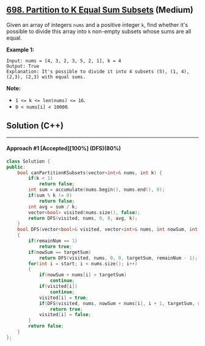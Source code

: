 ## [698. Partition to K Equal Sum Subsets](https://leetcode.com/problems/partition-to-k-equal-sum-subsets/) (Medium)

Given an array of integers `nums` and a positive integer `k`, find whether it's possible to divide this array into `k` non-empty subsets whose sums are all equal.

  

 

  

**Example 1:**

  

```
Input: nums = [4, 3, 2, 3, 5, 2, 1], k = 4
Output: True
Explanation: It's possible to divide it into 4 subsets (5), (1, 4), (2,3), (2,3) with equal sums.
```

  

 

  

**Note:**

  

- `1 <= k <= len(nums) <= 16`.
- `0 < nums[i] < 10000`.

## Solution (C++)

------

#### Approach #1  [Accepted][100%] (DFS)(80%)

```c++
class Solution {
public:
    bool canPartitionKSubsets(vector<int>& nums, int k) {
        if(k < 1)
            return false;
        int sum = accumulate(nums.begin(), nums.end(), 0);
        if(sum % k != 0)
            return false;
        int avg = sum / k;
        vector<bool> visited(nums.size(), false);
        return DFS(visited, nums, 0, 0, avg, k);
    }
    bool DFS(vector<bool>& visited, vector<int>& nums, int nowSum, int start, int targetSum, int remainNum)
    {
        if(remainNum == 1)
            return true;
        if(nowSum == targetSum)
            return DFS(visited, nums, 0, 0, targetSum, remainNum - 1);
        for(int i = start; i < nums.size(); i++)
        {
            if(nowSum + nums[i] > targetSum)
                continue;
            if(visited[i])
                continue;
            visited[i] = true;
            if(DFS(visited, nums, nowSum + nums[i], i + 1, targetSum, remainNum))
                return true;
            visited[i] = false;
        }
        return false;
    }
};

```


